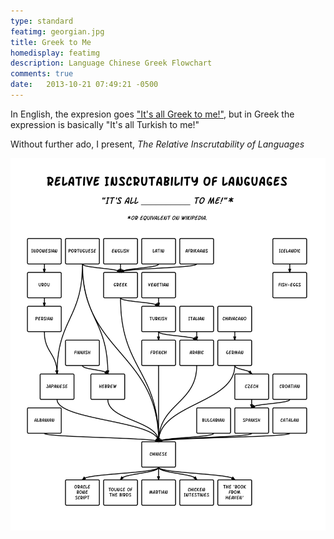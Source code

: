 ```yaml
---
type: standard
featimg: georgian.jpg
title: Greek to Me
homedisplay: featimg
description: Language Chinese Greek Flowchart 
comments: true
date:   2013-10-21 07:49:21 -0500
---
```


In English, the expresion goes ["It's all Greek to me!"](https://en.wikipedia.org/wiki/Greek_to_me), but in Greek the expression is basically "It's all Turkish to me!" 

Without further ado, I present, *The Relative Inscrutability of Languages*

![Icelanders apparently did not connect with many other cultures](/img/inscrutable.svg)